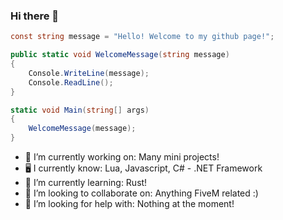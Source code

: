 ### Hi there 👋

<!--
**ExtrmHighC/ExtrmHighC** is a ✨ _special_ ✨ repository because its `README.md` (this file) appears on your GitHub profile.
-->

```csharp
const string message = "Hello! Welcome to my github page!";

public static void WelcomeMessage(string message)
{
    Console.WriteLine(message);
    Console.ReadLine(); 
}

static void Main(string[] args)
{
    WelcomeMessage(message); 
}
 ```
- 🔭 I’m currently working on: Many mini projects!
- 🖥️ I currently know: Lua, Javascript, C# - .NET Framework
- 🌱 I’m currently learning: Rust!  
- 👯 I’m looking to collaborate on: Anything FiveM related :) 
- 🤔 I’m looking for help with: Nothing at the moment!
